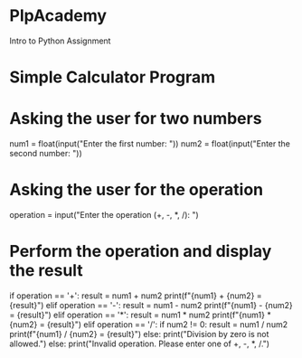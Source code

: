 # PlpAcademy
Intro to Python Assignment
# Simple Calculator Program

# Asking the user for two numbers
num1 = float(input("Enter the first number: "))
num2 = float(input("Enter the second number: "))

# Asking the user for the operation
operation = input("Enter the operation (+, -, *, /): ")

# Perform the operation and display the result
if operation == '+':
    result = num1 + num2
    print(f"{num1} + {num2} = {result}")
elif operation == '-':
    result = num1 - num2
    print(f"{num1} - {num2} = {result}")
elif operation == '*':
    result = num1 * num2
    print(f"{num1} * {num2} = {result}")
elif operation == '/':
    if num2 != 0:
        result = num1 / num2
        print(f"{num1} / {num2} = {result}")
    else:
        print("Division by zero is not allowed.")
else:
    print("Invalid operation. Please enter one of +, -, *, /.")
